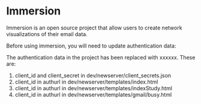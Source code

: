 # Immersion

Immersion is an open source project that allow users to create network visualizations of their email data.

Before using immersion, you will need to update authentication data:

The authentication data in the project has been replaced with xxxxxx. These are:

1. client_id and client_secret in dev/newserver/client_secrets.json
2. client_id in authurl in dev/newserver/templates/index.html
3. client_id in authurl in dev/newserver/templates/indexStudy.html
4. client_id in authurl in dev/newserver/templates/gmail/busy.html
